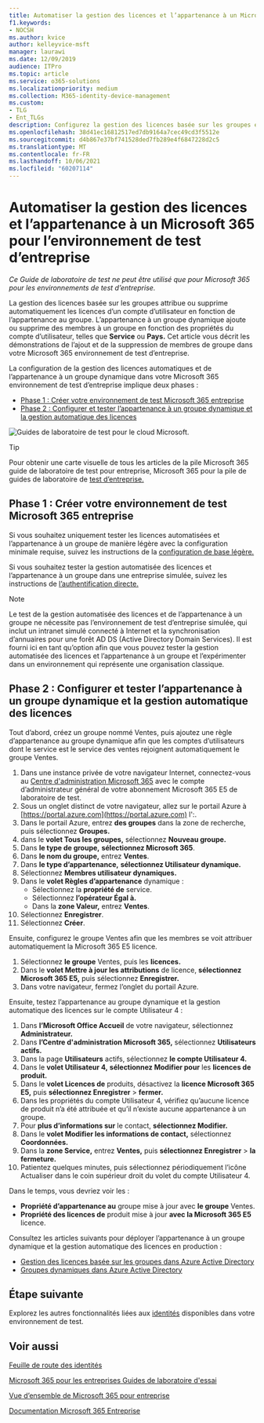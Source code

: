 ```yaml
---
title: Automatiser la gestion des licences et l’appartenance à un Microsoft 365 pour l’environnement de test d’entreprise
f1.keywords:
- NOCSH
ms.author: kvice
author: kelleyvice-msft
manager: laurawi
ms.date: 12/09/2019
audience: ITPro
ms.topic: article
ms.service: o365-solutions
ms.localizationpriority: medium
ms.collection: M365-identity-device-management
ms.custom:
- TLG
- Ent_TLGs
description: Configurez la gestion des licences basée sur les groupes et l’appartenance à un groupe dynamique dans Microsoft 365 pour l’environnement de test d’entreprise.
ms.openlocfilehash: 38d41ec16812517ed7db9164a7cec49cd3f5512e
ms.sourcegitcommit: d4b867e37bf741528ded7fb289e4f6847228d2c5
ms.translationtype: MT
ms.contentlocale: fr-FR
ms.lasthandoff: 10/06/2021
ms.locfileid: "60207114"
---
```

# <a name="automate-licensing-and-group-membership-for-your-microsoft-365-for-enterprise-test-environment"></a>Automatiser la gestion des licences et l’appartenance à un Microsoft 365 pour l’environnement de test d’entreprise

*Ce Guide de laboratoire de test ne peut être utilisé que pour Microsoft 365 pour les environnements de test d’entreprise.*

La gestion des licences basée sur les groupes attribue ou supprime automatiquement les licences d’un compte d’utilisateur en fonction de l’appartenance au groupe. L’appartenance à un groupe dynamique ajoute ou supprime des membres à un groupe en fonction des propriétés du compte d’utilisateur, telles que **Service** ou **Pays.** Cet article vous décrit les démonstrations de l’ajout et de la suppression de membres de groupe dans votre Microsoft 365 environnement de test d’entreprise.

La configuration de la gestion des licences automatiques et de l’appartenance à un groupe dynamique dans votre Microsoft 365 environnement de test d’entreprise implique deux phases :

- [Phase 1 : Créer votre environnement de test Microsoft 365 entreprise](#phase-1-build-out-your-microsoft-365-for-enterprise-test-environment)
- [Phase 2 : Configurer et tester l’appartenance à un groupe dynamique et la gestion automatique des licences](#phase-2-configure-and-test-dynamic-group-membership-and-automatic-licensing)

![Guides de laboratoire de test pour le cloud Microsoft.](../media/m365-enterprise-test-lab-guides/cloud-tlg-icon.png) 
    
> [!TIP]
> Pour obtenir une carte visuelle de tous les articles de la pile Microsoft 365 guide de laboratoire de test pour entreprise, Microsoft 365 pour la pile de guides de laboratoire de [test d’entreprise.](../downloads/Microsoft365EnterpriseTLGStack.pdf)
  
## <a name="phase-1-build-out-your-microsoft-365-for-enterprise-test-environment"></a>Phase 1 : Créer votre environnement de test Microsoft 365 entreprise

Si vous souhaitez uniquement tester les licences automatisées et l’appartenance à un groupe de manière légère avec la configuration minimale requise, suivez les instructions de la [configuration de base légère.](lightweight-base-configuration-microsoft-365-enterprise.md)
  
Si vous souhaitez tester la gestion automatisée des licences et l’appartenance à un groupe dans une entreprise simulée, suivez les instructions de [l’authentification directe.](pass-through-auth-m365-ent-test-environment.md)
  
> [!NOTE]
> Le test de la gestion automatisée des licences et de l’appartenance à un groupe ne nécessite pas l’environnement de test d’entreprise simulée, qui inclut un intranet simulé connecté à Internet et la synchronisation d’annuaires pour une forêt AD DS (Active Directory Domain Services). Il est fourni ici en tant qu’option afin que vous pouvez tester la gestion automatisée des licences et l’appartenance à un groupe et l’expérimenter dans un environnement qui représente une organisation classique.
  
## <a name="phase-2-configure-and-test-dynamic-group-membership-and-automatic-licensing"></a>Phase 2 : Configurer et tester l’appartenance à un groupe dynamique et la gestion automatique des licences

Tout d’abord, créez un groupe nommé Ventes, puis ajoutez  une  règle d’appartenance au groupe dynamique afin que les comptes d’utilisateurs dont le service est le service des ventes rejoignent automatiquement le groupe Ventes.

1. Dans une instance privée de votre navigateur Internet, connectez-vous au [Centre d'administration Microsoft 365](https://admin.microsoft.com) avec le compte d’administrateur général de votre abonnement Microsoft 365 E5 de laboratoire de test.
2. Sous un onglet distinct de votre navigateur, allez sur le portail Azure à [https://portal.azure.com](https://portal.azure.com) l':.
3. Dans le portail Azure, entrez **des groupes** dans la zone de recherche, puis sélectionnez **Groupes.**
4. dans le **volet Tous les groupes,** sélectionnez **Nouveau groupe.**
5. Dans **le type de groupe,** **sélectionnez Microsoft 365**.
6. Dans **le nom du groupe,** entrez **Ventes**.
7. Dans **le type d’appartenance,** **sélectionnez Utilisateur dynamique.**
8. Sélectionnez **Membres utilisateur dynamiques.**
9. Dans le **volet Règles d’appartenance** dynamique : 
   - Sélectionnez la **propriété de** service.
   - Sélectionnez **l’opérateur Égal à.**
   - Dans la **zone Valeur,** entrez **Ventes**.
10. Sélectionnez **Enregistrer**.
11. Sélectionnez **Créer**.

Ensuite, configurez le groupe Ventes afin que les membres se voit attribuer automatiquement la Microsoft 365 E5 licence.

1. Sélectionnez **le groupe** Ventes, puis les **licences.**
2. Dans le **volet Mettre à jour les attributions** de licence, **sélectionnez Microsoft 365 E5,** puis sélectionnez **Enregistrer.**
3. Dans votre navigateur, fermez l’onglet du portail Azure.

Ensuite, testez l’appartenance au groupe dynamique et la gestion automatique des licences sur le compte Utilisateur 4 :

1. Dans **l’Microsoft Office Accueil** de votre navigateur, sélectionnez **Administrateur.**
2. Dans **l’Centre d'administration Microsoft 365,** sélectionnez **Utilisateurs actifs.**
3. Dans la page **Utilisateurs** actifs, sélectionnez **le compte Utilisateur 4.**
4. Dans le **volet Utilisateur 4,** **sélectionnez Modifier pour** les **licences de produit.**
5. Dans le **volet Licences de** produits, désactivez la **licence Microsoft 365 E5,** puis **sélectionnez Enregistrer**  >  **fermer.**
6. Dans les propriétés du compte Utilisateur 4, vérifiez qu’aucune licence de produit n’a été attribuée et qu’il n’existe aucune appartenance à un groupe.
7. Pour **plus d’informations sur** le contact, **sélectionnez Modifier.**
8. Dans le **volet Modifier les informations de contact,** sélectionnez **Coordonnées.**
9. Dans la **zone Service,** entrez **Ventes,** puis **sélectionnez Enregistrer**  >  **la fermeture.**
10. Patientez quelques minutes, puis sélectionnez périodiquement l’icône Actualiser dans le coin supérieur droit du volet du compte Utilisateur 4. 

Dans le temps, vous devriez voir les :

- **Propriété d’appartenance au** groupe mise à jour avec **le groupe** Ventes.
- **Propriété des licences de** produit mise à jour **avec la Microsoft 365 E5** licence.

Consultez les articles suivants pour déployer l’appartenance à un groupe dynamique et la gestion automatique des licences en production :

- [Gestion des licences basée sur les groupes dans Azure Active Directory](/azure/active-directory/fundamentals/active-directory-licensing-whatis-azure-portal)
- [Groupes dynamiques dans Azure Active Directory](/azure/active-directory/users-groups-roles/groups-create-rule)

## <a name="next-step"></a>Étape suivante

Explorez les autres fonctionnalités liées aux [identités](m365-enterprise-test-lab-guides.md#identity) disponibles dans votre environnement de test.

## <a name="see-also"></a>Voir aussi

[Feuille de route des identités](identity-roadmap-microsoft-365.md)

[Microsoft 365 pour les entreprises Guides de laboratoire d'essai](m365-enterprise-test-lab-guides.md)

[Vue d’ensemble de Microsoft 365 pour entreprise](microsoft-365-overview.md)

[Documentation Microsoft 365 Entreprise](/microsoft-365-enterprise/)